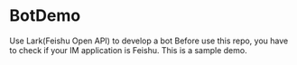 # BotDemo
Use Lark(Feishu Open API) to develop a bot
Before use this repo, you have to check if your IM application is Feishu. 
This is a sample demo.
